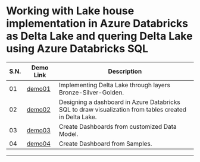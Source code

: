 # Working with Lake house implementation in Azure Databricks as Delta Lake and quering Delta Lake using Azure Databricks SQL

|  S.N.  |  Demo Link |Description                    |
|--------|------------|-------------------------------|
|01      |[demo01](./Demo010/Demo010_DeltaLake.md)|Implementing Delta Lake through layers Bronze-Silver-Golden.|
|02      |[demo02](./Demo020/Demo020_DatabricksSQL.md)|Designing a dashboard in Azure Databricks SQL to draw visualization from tables created in Delta Lake.|
|03      |[demo03](./Demo030/Demo030_DatabricksSQL.md)|Create Dashboards from customized Data Model.|
|04      |[demo04](./Demo040/Demo040_DashboardFromSamples.md)| Create Dashboard from Samples.|
-------------
 

